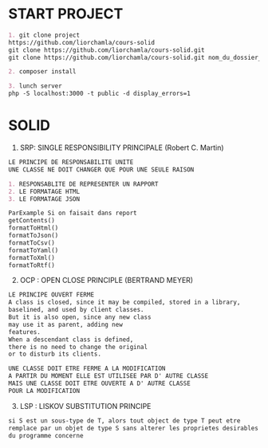 # START PROJECT

```markdown
1. git clone project
https://github.com/liorchamla/cours-solid
git clone https://github.com/liorchamla/cours-solid.git
git clone https://github.com/liorchamla/cours-solid.git nom_du_dossier_project

2. composer install

3. lunch server
php -S localhost:3000 -t public -d display_errors=1
```

# SOLID
1. SRP: SINGLE RESPONSIBILITY PRINCIPALE (Robert C. Martin)
```markdown
LE PRINCIPE DE RESPONSABILITE UNITE
UNE CLASSE NE DOIT CHANGER QUE POUR UNE SEULE RAISON

1. RESPONSABLITE DE REPRESENTER UN RAPPORT
2. LE FORMATAGE HTML
3. LE FORMATAGE JSON

ParExample Si on faisait dans report
getContents()
formatToHtml()
formatToJson()
formatToCsv()
formatToYaml()
formatToXml()
formatToRtf()
```

2. OCP : OPEN CLOSE PRINCIPLE (BERTRAND MEYER)
```markdown
LE PRINCIPE OUVERT FERME
A class is closed, since it may be compiled, stored in a library,
baselined, and used by client classes.
But it is also open, since any new class
may use it as parent, adding new 
features.
When a descendant class is defined,
there is no need to change the original
or to disturb its clients.

UNE CLASSE DOIT ETRE FERME A LA MODIFICATION 
A PARTIR DU MOMENT ELLE EST UTILISEE PAR D' AUTRE CLASSE
MAIS UNE CLASSE DOIT ETRE OUVERTE A D' AUTRE CLASSE 
POUR LA MODIFICATION
```

3. LSP : LISKOV SUBSTITUTION PRINCIPE
```markdown
si S est un sous-type de T, alors tout object de type T peut etre
remplace par un objet de type S sans alterer les proprietes desirables
du programme concerne
```

